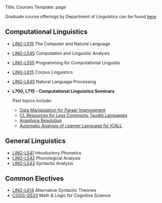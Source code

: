 Title: Courses
Template: page

Graduate course offerings by Department of Linguistics can be found [here](http://www.indiana.edu/~lingdept/graduate/graduate-courses/).

## Computational Linguistics

- [LING-L515](http://www.indiana.edu/~deanfac/blfal10/ling/ling_l515_17451.html) The Computer and Natural Language
- [LING-L545](https://cl.indiana.edu/~md7/13/545/) Computation and Linguistic Analysis
- [LING-L555](http://www.indiana.edu/~deanfac/blfal10/ling/ling_l555_20489.html) Programming for Computational Linguists
- [LING-L615](http://www.indiana.edu/~deanfac/blspr11/ling/ling_l615_27716.html) Corpus Linguistics
- [LING-L645](https://cl.indiana.edu/~md7/12/645/) Natural Language Processing
- **L700, L715 - Computational Linguistics Seminars**
  
  Past topics include:
  - [Data Manipulation for Parser Improvement](https://cl.indiana.edu/~md7/11/715/)
  - [CL Resources for Less Commonly Taught Languages](http://www.indiana.edu/~deanfac/blfal10/ling/ling_l715_27567.html)
  - [Anaphora Resolution](http://www.indiana.edu/~deanfac/blspr09/ling/ling_l715_25778.html)
  - [Automatic Analysis of Learner Language for ICALL](https://cl.indiana.edu/~md7/08/700/)

## General Linguistics

- [LING-L541](http://www.indiana.edu/~l541/) Introductory Phonetics
- [LING-L542](L542.html) Phonological Analysis
- [LING-L543](L543.html) Syntactic Analysis

## Common Electives

- [LING-L614](L614.html) Alternative Syntactic Theories
- [COGS-Q520](Q520.html) Math & Logic for Cognitive Science